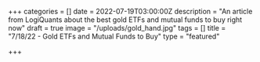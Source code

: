 +++
categories = []
date = 2022-07-19T03:00:00Z
description = "An article from LogiQuants about the best gold ETFs and mutual funds to buy right now"
draft = true
image = "/uploads/gold_hand.jpg"
tags = []
title = "7/18/22 - Gold ETFs and Mutual Funds to Buy"
type = "featured"

+++
